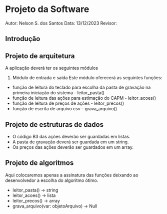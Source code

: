 # Projeto da Software

Autor: Nelson S. dos Santos
Data: 13/12/2023
Revisor: 

## Introdução

## Projeto de arquitetura

A aplicação deverá ter os seguintes módulos

1. Módulo de entrada e saída
Este módulo oferecerá as seguintes funções:

- função de leitura do teclado para escolha da pasta de gravação na primeira iniciação do sistema - leitor_pasta()
- função de leitura das ações para estimação do CAPM - leitor_acoes()
- função de leitura de preços de ações - leitor_precos()
- função de escrita de arquivo csv - grava_arquivo()

## Projeto de estruturas de dados

- O código B3 das ações deverão ser guardadas em listas.
- A pasta de gravação deverá ser guardada em um string.
- Os preços das ações deverão ser guardados em um array.

## Projeto de algoritmos

Aqui colocaremos apenas a assinatura das funções deixando ao desenvolvedor a escolha do algoritmo ótimo.

- leitor_pasta() -> string
- leitor_acoes() -> lista
- leitor_precos() -> array
- grava_arquivo(var: objetoArquivo) -> Null

